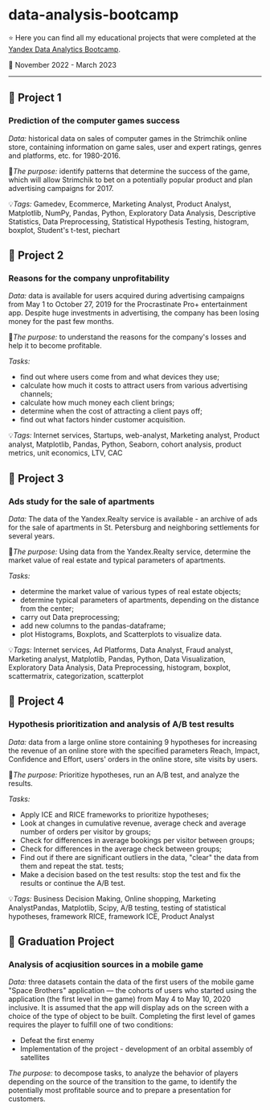 # data-analysis-bootcamp

⭐ Here you can find all my educational projects that were completed at the [Yandex Data Analytics Bootcamp](https://practicum.yandex.ru/profile/data-analyst-bootcamp/).

 📅 November 2022 - March 2023

---

## 📖 Project 1
### Prediction of the computer games success

*Data:* historical data on sales of computer games in the Strimchik online store, containing information on game sales, user and expert ratings, genres and platforms, etc. for 1980-2016.

🎯*The purpose:* identify patterns that determine the success of the game, which will allow Strimchik to bet on a potentially popular product and plan advertising campaigns for 2017.

💡*Tags:* Gamedev, Ecommerce, Marketing Analyst, Product Analyst, Matplotlib, NumPy, Pandas, Python, Exploratory Data Analysis, Descriptive Statistics, Data Preprocessing, Statistical Hypothesis Testing,  histogram, boxplot, Student's t-test, piechart


## 📖 Project 2
### Reasons for the company unprofitability

*Data:* data is available for users acquired during advertising campaigns from May 1 to October 27, 2019 for the Procrastinate Pro+ entertainment app. Despite huge investments in advertising, the company has been losing money for the past few months.

🎯*The purpose:* to understand the reasons for the company's losses and help it to become profitable.

*Tasks:*

- find out where users come from and what devices they use;
- calculate how much it costs to attract users from various advertising channels;
- calculate how much money each client brings;
- determine when the cost of attracting a client pays off;
- find out what factors hinder customer acquisition.

💡*Tags:* Internet services, Startups, web-analyst, Marketing analyst, Product analyst, Matplotlib, Pandas, Python, Seaborn, cohort analysis, product metrics, unit economics, LTV, CAC


## 📖 Project 3
### Ads study for the sale of apartments

*Data:* The data of the Yandex.Realty service is available - an archive of ads for the sale of apartments in St. Petersburg and neighboring settlements for several years. 

🎯*The purpose:* Using data from the Yandex.Realty service, determine the market value of real estate and typical parameters of apartments.

*Tasks:* 
- determine the market value of various types of real estate objects; 
- determine typical parameters of apartments, depending on the distance from the center;
- carry out Data preprocessing; 
- add new columns to the pandas-dataframe; 
- plot Histograms, Boxplots, and Scatterplots to visualize data.

💡*Tags:* Internet services, Ad Platforms, Data Analyst, Fraud analyst, Marketing analyst, Matplotlib, Pandas, Python, Data Visualization, Exploratory Data Analysis, Data Preprocessing, histogram, boxplot, scattermatrix, categorization, scatterplot


## 📖 Project 4
### Hypothesis prioritization and analysis of A/B test results

*Data:* data from a large online store containing 9 hypotheses for increasing the revenue of an online store with the specified parameters Reach, Impact, Confidence and Effort, users' orders in the online store, site visits by users.

🎯*The purpose:* Prioritize hypotheses, run an A/B test, and analyze the results.

*Tasks:*
- Apply ICE and RICE frameworks to prioritize hypotheses;
- Look at changes in cumulative revenue, average check and average number of orders per visitor by groups;
- Check for differences in average bookings per visitor between groups;
- Check for differences in the average check between groups;
- Find out if there are significant outliers in the data, "clear" the data from them and repeat the stat. tests;
- Make a decision based on the test results: stop the test and fix the results or continue the A/B test.

💡*Tags:* Business Decision Making, Online shopping, Marketing AnalystPandas, Matplotlib, Scipy, A/B testing, testing of statistical hypotheses, framework RICE, framework ICE, Product Analyst

## 📖 Graduation Project
### Analysis of acqiusition sources in a mobile game

*Data:* three datasets contain the data of the first users of the mobile game "Space Brothers" application — the cohorts of users who started using the application (the first level in the game) from May 4 to May 10, 2020 inclusive. It is assumed that the app will display ads on the screen with a choice of the type of object to be built. Completing the first level of games requires the player to fulfill one of two conditions:
- Defeat the first enemy
- Implementation of the project - development of an orbital assembly of satellites

*The purpose:* to decompose tasks, to analyze the behavior of players depending on the source of the transition to the game, to identify the potentially most profitable source and to prepare a presentation for customers.
